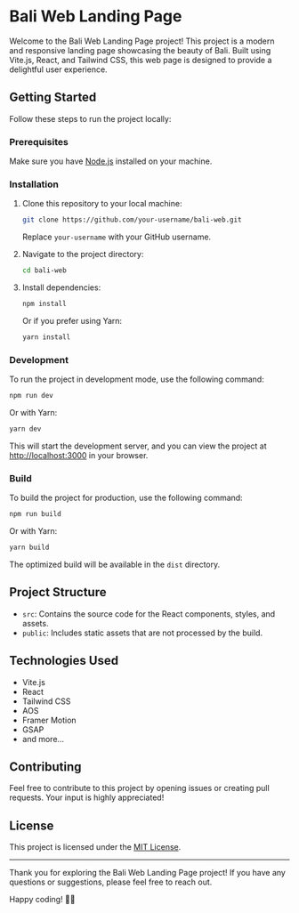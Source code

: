 # Bali Web Landing Page

Welcome to the Bali Web Landing Page project! This project is a modern and responsive landing page showcasing the beauty of Bali. Built using Vite.js, React, and Tailwind CSS, this web page is designed to provide a delightful user experience.

## Getting Started

Follow these steps to run the project locally:

### Prerequisites

Make sure you have [Node.js](https://nodejs.org/) installed on your machine.

### Installation

1. Clone this repository to your local machine:

   ```bash
   git clone https://github.com/your-username/bali-web.git
   ```

   Replace `your-username` with your GitHub username.

2. Navigate to the project directory:

   ```bash
   cd bali-web
   ```

3. Install dependencies:

   ```bash
   npm install
   ```

   Or if you prefer using Yarn:

   ```bash
   yarn install
   ```

### Development

To run the project in development mode, use the following command:

```bash
npm run dev
```

Or with Yarn:

```bash
yarn dev
```

This will start the development server, and you can view the project at [http://localhost:3000](http://localhost:3000) in your browser.

### Build

To build the project for production, use the following command:

```bash
npm run build
```

Or with Yarn:

```bash
yarn build
```

The optimized build will be available in the `dist` directory.

## Project Structure

- `src`: Contains the source code for the React components, styles, and assets.
- `public`: Includes static assets that are not processed by the build.

## Technologies Used

- Vite.js
- React
- Tailwind CSS
- AOS
- Framer Motion
- GSAP
- and more...

## Contributing

Feel free to contribute to this project by opening issues or creating pull requests. Your input is highly appreciated!

## License

This project is licensed under the [MIT License](LICENSE).

---

Thank you for exploring the Bali Web Landing Page project! If you have any questions or suggestions, please feel free to reach out.

Happy coding! 🌴✨